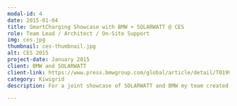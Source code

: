 ```yaml
---
modal-id: 4
date: 2015-01-04
title: SmartCharging Showcase with BMW + SOLARWATT @ CES
role: Team Lead / Architect / On-Site Support
img: ces.jpg
thumbnail: ces-thumbnail.jpg
alt: CES 2015
project-date: January 2015
client: BMW and SOLARWATT
client-link: https://www.press.bmwgroup.com/global/article/detail/T0199262EN/bmw-at-the-consumer-electronics-show-ces-2015-in-las-vegas?language=en
category: Kiwigrid
description: For a joint showcase of SOLARWATT and BMW my team created a prototype to introduce intelligent charging at the CES 2015.

---
```

